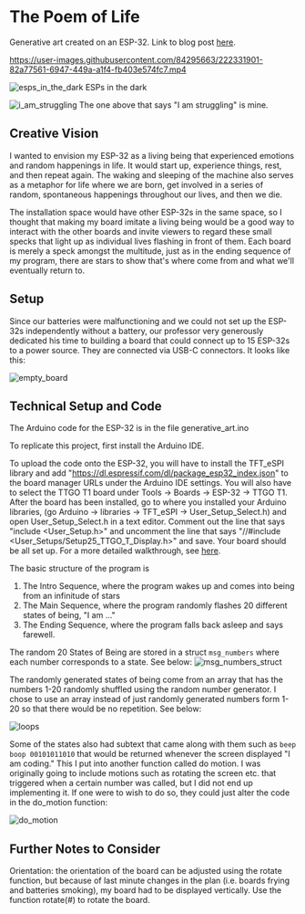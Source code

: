 # The Poem of Life
Generative art created on an ESP-32.
Link to blog post [here](https://samiam2000.github.io/MeMakey/general/2023/03/01/generative-art-the-poem-of-life.html).

https://user-images.githubusercontent.com/84295663/222331901-82a77561-6947-449a-a1f4-fb403e574fc7.mp4


![esps_in_the_dark](/Module_1/Pictures/esps_in_the_dark.jpeg)
ESPs in the dark

![i_am_struggling](/Module_1/Pictures/i_am_struggling.jpeg)
The one above that says "I am struggling" is mine.

## Creative Vision
I wanted to envision my ESP-32 as a living being that experienced emotions and random happenings in life. It would start up, experience things, rest, and then repeat again. The waking and sleeping of the machine also serves as a metaphor for life where we are born, get involved in a series of random, spontaneous happenings throughout our lives, and then we die.

The installation space would have other ESP-32s in the same space, so I thought that making my board imitate a living being would be a good way to interact with the other boards and invite viewers to regard these small specks that light up as individual lives flashing in front of them. Each board is merely a speck amongst the multitude, just as in the ending sequence of my program, there are stars to show that's where come from and what we'll eventually return to.

## Setup
Since our batteries were malfunctioning and we could not set up the ESP-32s independently without a battery, our professor very generously dedicated his time to building a board that could connect up to 15 ESP-32s to a power source. They are connected via USB-C connectors. It looks like this:

![empty_board](/Module_1/Pictures/empty_board.jpg)

## Technical Setup and Code
The Arduino code for the ESP-32 is in the file generative_art.ino

To replicate this project, first install the Arduino IDE.

To upload the code onto the ESP-32, you will have to install the TFT_eSPI library and add "https://dl.espressif.com/dl/package_esp32_index.json" to the board manager URLs under the Arduino IDE settings. You will also have to select the TTGO T1 board under Tools -> Boards -> ESP-32 -> TTGO T1. After the board has been installed, go to where you installed your Arduino libraries, (go Arduino -> libraries -> TFT_eSPI -> User_Setup_Select.h) and open User_Setup_Select.h in a text editor. Comment out the line that says "include <User_Setup.h>" and uncomment the line that says "//#include <User_Setups/Setup25_TTGO_T_Display.h>" and save. Your board should be all set up. For a more detailed walkthrough, see [here](https://youtu.be/adLUgmCJKnM).

The basic structure of the program is 
1. The Intro Sequence, where the program wakes up and comes into being from an infinitude of stars
2. The Main Sequence, where the program randomly flashes 20 different states of being, "I am ..."
3. The Ending Sequence, where the program falls back asleep and says farewell.

The random 20 States of Being are stored in a struct `msg_numbers` where each number corresponds to a state. See below:
![msg_numbers_struct](/Module_1/Pictures/msg_numbers_struct.png)

The randomly generated states of being come from an array that has the numbers 1-20 randomly shuffled using the random number generator. I chose to use an array instead of just randomly generated numbers form 1-20 so that there would be no repetition. See below:

![loops](/Module_1/Pictures/loops.png)

Some of the states also had subtext that came along with them such as `beep boop 00101011010` that would be returned whenever the screen displayed "I am coding." This I put into another function called do motion. I was originally going to include motions such as rotating the screen etc. that triggered when a certain number was called, but I did not end up implementing it. If one were to wish to do so, they could just alter the code in the do_motion function:

![do_motion](/Module_1/Pictures/do_motion.png)

## Further Notes to Consider
Orientation: the orientation of the board can be adjusted using the rotate function, but because of last minute changes in the plan (i.e. boards frying and batteries smoking), my board had to be displayed vertically. Use the function rotate(#) to rotate the board.

